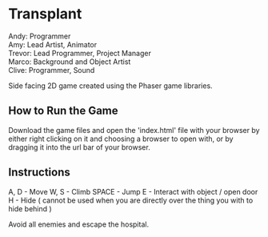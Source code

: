 # Transplant

Andy: Programmer</br>
Amy: Lead Artist, Animator</br>
Trevor: Lead Programmer, Project Manager</br>
Marco: Background and Object Artist</br>
Clive: Programmer, Sound</br>

Side facing 2D game created using the Phaser game libraries. 

## How to Run the Game
Download the game files and open the 'index.html' file with your browser by either right clicking on it and choosing a browser to open with, or by dragging it into the url bar of your browser.

## Instructions
A, D       - Move
W, S       - Climb
SPACE      - Jump
E          - Interact with object / open door
H          - Hide ( cannot be used when you are directly over the thing you with to hide behind )

Avoid all enemies and escape the hospital. 



